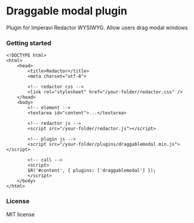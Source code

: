 # Draggable modal plugin

Plugin for Imperavi Redactor WYSIWYG. Allow users drag modal windows

### Getting started

    <!DOCTYPE html>
    <html>
        <head>
            <title>Redactor</title>
            <meta charset="utf-8">
    
            <!-- redactor css -->
            <link rel="stylesheet" href="/your-folder/redactor.css" />
        </head>
        <body>
            <!-- element -->
            <textarea id="content">...</textarea>
    
            <!-- redactor js -->
            <script src="/your-folder/redactor.js"></script>
    
            <!-- plugin js -->
            <script src="/your-folder/plugins/draggablemodal.min.js"></script>
    
            <!-- call -->
            <script>
            $R('#content', { plugins: ['draggablemodal'] });
            </script>
        </body>
    </html>

### License

MIT license